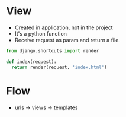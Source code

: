 # View
- Created in application, not in the project
- It's a python function
- Receive request as param and return a file.

```py
from django.shortcuts import render

def index(request):
  return render(request, 'index.html')
```


# Flow

- urls -> views -> templates